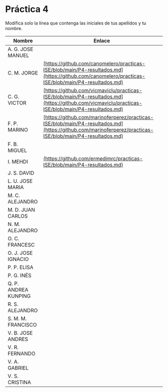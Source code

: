 # Práctica 4

Modifica solo la línea que contenga las iniciales de tus apellidos y tu nombre.

| Nombre       | Enlace                                                                   |
| --------------- | ---------------------------------------------------------- |
| A. G. JOSE MANUEL | <!--enlace-->                                                           |
| C. M. JORGE | [https://github.com/canomelero/practicas-ISE/blob/main/P4-resultados.md](https://github.com/canomelero/practicas-ISE/blob/main/P4-resultados.md)                                                           |
| C. G. VICTOR | [https://github.com/vicmaviclu/practicas-ISE/blob/main/P4-resultados.md](https://github.com/vicmaviclu/practicas-ISE/blob/main/P4-resultados.md)  |
| F. P. MARINO | [https://github.com/marinoferperez/practicas-ISE/blob/main/P4-resultados.md](https://github.com/marinoferperez/practicas-ISE/blob/main/P4-resultados.md)                        |
| F. B. MIGUEL | <!--enlace-->                                                           |
| I. MEHDI | [(https://github.com/ermedimrc/practicas-ISE/blob/main/P4-resultados.md)](https://github.com/ermedimrc/practicas-ISE/blob/main/P4-resultados.md)      |
| J. S. DAVID | <!--enlace-->                                                           |
| L. U. JOSE MARIA | <!--enlace-->                                                           |
| M. C. ALEJANDRO | <!--enlace-->                                                           |
| M. D. JUAN CARLOS | <!--enlace-->                                                           |
| N. M. ALEJANDRO | <!--enlace-->                                                           |
| O. C. FRANCESC | <!--enlace-->                                                           |
| O. J. JOSE IGNACIO | <!--enlace-->                                                           |
| P. P. ELISA | <!--enlace-->                                                           |
| P. G. INÉS | <!--enlace-->                                                           |
| Q. P. ANDREA KUNPING | <!--enlace-->                                                           |
| R. S. ALEJANDRO | <!--enlace-->                                                           |
| S. M. M. FRANCISCO | <!--enlace-->                                                           |
| V. B. JOSE ANDRES | <!--enlace-->                                                           |
| V. R. FERNANDO | <!--enlace-->                                                           |
| V. A. GABRIEL | <!--enlace-->                                                           |
| V. S. CRISTINA | <!--enlace-->                                                           |
